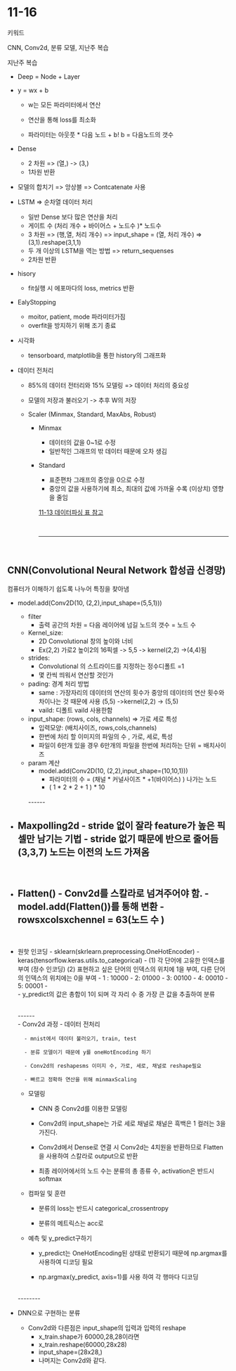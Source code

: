 # 11-16

키워드 

CNN, Conv2d, 분류 모델, 지난주 복습

지난주 복습

- Deep = Node + Layer

- y = wx + b
  - w는 모든 파라미터에서 연산

  - 연산을 통해 loss를 최소화 
  - 파라미터는 아웃풋 * 다음 노드 + b! b = 다음노드의 갯수 

- Dense

  - 2 차원 => (열,) -> (3,)
  - 1차원 반환

- 모델의 합치기 => 앙상블 => Contcatenate 사용 

- LSTM  => 순차열 데이터 처리 

  - 일반 Dense 보다 많은 연산을 처리
  - 게이트 수 (처리 개수 + 바이어스 + 노드수 )* 노드수
  - 3 차원 => (행,열, 처리 개수) => input_shape = (열, 처리 개수) =>(3,1).reshape(3,1,1)
  - 두 개 이상의 LSTM을 역는 방법 => return_sequenses
  - 2차원 반환

- hisory

  - fit실행 시 에포마다의 loss, metrics  반환

- EalyStopping

  - moitor, patient, mode 파라미터가짐
  - overfit을 방지하기 위해 조기 종료

- 시각화

  - tensorboard, matplotlib을 통한 history의 그래프화

- 데이터 전처리

  - 85%의 데이터 전터리와 15% 모델링 => 데이터 처리의 중요성

  - 모델의 저장과 불러오기 -> 추후 W의 저장

  - Scaler (Minmax, Standard, MaxAbs, Robust)

    - Minmax 

      - 데이터의 값을 0~1로 수정
      - 일반적인 그래프의 밖 데이터 때문에 오차 생김

    - Standard

      - 표준편차 그래프의 중앙을 0으로 수정
      - 중앙의 값을 사용하기에 최소, 최대의 값에 가까울 수록 (이상치) 영향을 줄임

      <a href='https://github.com/Kmmanki/bit_seoul/blob/main/markdown/11-13%20%EB%8D%B0%EC%9D%B4%ED%84%B0%20%ED%8C%8C%EC%8B%B1%2C%20%EB%AA%A8%EB%8D%B8%EC%9D%98%20%EC%A0%80%EC%9E%A5%EA%B3%BC%20%EB%A1%9C%EB%93%9C%2C%20%EB%8D%B0%EC%9D%B4%ED%84%B0%EC%9D%98%20%EC%8B%9C%EA%B0%81%ED%99%94%2C%20%EC%A0%84%EC%B2%98%EB%A6%AC.md#%EC%A0%84%EC%B2%98%EB%A6%ACkeras34_minmax'>11-13 데이터파싱 표 참고</a>

      <br>

      ------------

      <br>

## CNN(Convolutional Neural Network 합성곱 신경망)

컴퓨터가 이해하기 쉽도록 나누어 특징을 찾아냄

 - model.add(Conv2D(10, (2,2),input_shape=(5,5,1))) 

    - filter
      	- 출력 공간의 차원 = 다음 레이어에 넘길 노드의 갯수 = 노드 수 
    - Kernel_size:
       -  2D Convolutional  창의 높이와 너비 
       - Ex(2,2) 가로2 높이2의 16픽셀 -> 5,5 -> kernel(2,2) ->(4,4)됨
    - strides: 
       - Convolutional 의 스트라이드를 지정하는 정수디폴트 =1 
       - 몇 칸씩 띄워서 연산할 것인가
    - pading: 경계 처리 방법
       - same : 가장자리의 데이터의 연산의 횟수가 중앙의 데이터의 연산 횟수와 차이나는 것 때문에 사용 (5,5) ->kernel(2,2) -> (5,5)
       - vaild: 디폴트 vaild 사용한함
    - input_shape: (rows, cols, channels) => 가로 세로 특성
       - 입력모양: (배치사이즈, rows,cols,channels) 
       - 한번에 처리 할 이미지의 파일의 수 , 가로, 세로, 특성
       - 파일이 6만개 있을 경우 6만개의 파일을 한번에 처리하는 단위  = 배치사이즈
    - param 계산
       - model.add(Conv2D(10, (2,2),input_shape=(10,10,1)))
          - 파라미터의 수 = (채널 * 커널사이즈 * +1(바이어스) ) 나가는 노드
          - ( 1 * 2 * 2 + 1 ) * 10 
      <br>
      ------
      <br>
 - Maxpolling2d
       - stride 없이 잘라 feature가 높은 픽셀만 남기는 기법
       - stride 없기 때문에 반으로 줄어듬 (3,3,7) 노드는 이전의 노드 가져옴
      <br>
      ------
      <br>
 - Flatten()
       - Conv2d를 스칼라로 넘겨주어야 함.
       - model.add(Flatten())를 통해  변환
       - rowsxcolsxchennel = 63(노드 수 )
      <br>
      ------
      <br>
 - 원핫 인코딩
       - sklearn(skrlearn.preprocessing.OneHotEncoder)
       - keras(tensorflow.keras.utils.to_categorical)
       - (1) 각 단어에 고유한 인덱스를 부여 (정수 인코딩)
         (2) 표현하고 싶은 단어의 인덱스의 위치에 1을 부여, 다른 단어의 인덱스의 위치에는 0을 부여
          - 1 : 10000
          - 2: 01000
          - 3: 00100
          - 4: 00010
          - 5: 00001
          - <br>
          - y_predict의 값은 총합이 1이 되며  각 자리 수 중 가장 큰 값을 추출하여  분류

      <br>
      ------
      <br>
   - Conv2d 과정
      - 데이터 전처리

         - mnist에서 데이터 불러오기, train, test

         - 분류 모델이기 때문에 y를 oneHotEncoding 하기

         - Conv2d의 reshapesms 이미지 수, 가로, 세로, 채널로 reshape필요

         - 빠르고 정확하 연산을 위해 minmaxScaling

      - 모델링

         - CNN 중 Conv2d를 이용한 모델링

         - Conv2d의 input_shape는 가로 세로 채널로 채널은 흑백은 1 컬러는 3을 가진다.

         - Conv2d에서 Dense로 연결 시 Conv2d는 4치원을 반환하므로 Flatten을 사용하여 스칼라로 output으로 반환

         - 최종 레이어에서의 노드 수는 분류의 총 종류 수, activation은 반드시 softmax

      - 컴파일 및 훈련

         - 분류의 loss는 반드시 categorical_crossentropy

         - 분류의 메트릭스는 acc로 

      - 예측 및 y_predict구하기

         - y_predict는 OneHotEncoding된 상태로 반환되기 때문에 np.argmax를 사용하여 디코딩 필요

         - np.argmax(y_predict, axis=1)를 사용 하여 각 행마다 디코딩

      <br>
      --------
      <br>

- DNN으로 구현하는 분류

   - Conv2d와 다른점은 input_shape의 입력과 입력의 reshape
      - x_train.shape가 60000,28,28이라면
      - x_train.reshape(60000,28x28)
      - input_shape=(28x28,) 
      - 나머지는 Conv2d와 같다.















